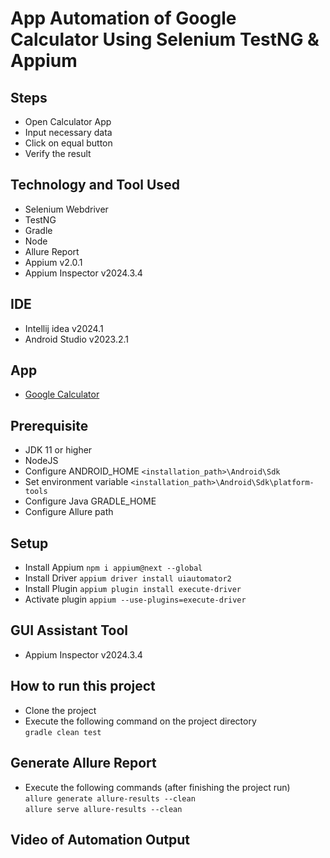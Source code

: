 # App Automation of Google Calculator Using Selenium TestNG & Appium

## Steps
- Open Calculator App
- Input necessary data
- Click on equal button
- Verify the result

## Technology and Tool Used
- Selenium Webdriver
- TestNG
- Gradle
- Node
- Allure Report
- Appium v2.0.1
- Appium Inspector v2024.3.4

## IDE
- Intellij idea v2024.1
- Android Studio v2023.2.1

## App
- [Google Calculator](https://play.google.com/store/apps/details?id=com.google.android.calculator)

## Prerequisite
- JDK 11 or higher
- NodeJS
- Configure ANDROID_HOME `<installation_path>\Android\Sdk`
- Set environment variable `<installation_path>\Android\Sdk\platform-tools`
- Configure Java GRADLE_HOME
- Configure Allure path

## Setup
- Install Appium `npm i appium@next --global`
- Install Driver `appium driver install uiautomator2`
- Install Plugin `appium plugin install execute-driver`
- Activate plugin `appium --use-plugins=execute-driver`

## GUI Assistant Tool
- Appium Inspector v2024.3.4

## How to run this project
- Clone the project
- Execute the following command on the project directory  
`gradle clean test`

## Generate Allure Report
- Execute the following commands (after finishing the project run)  
`allure generate allure-results --clean`  
`allure serve allure-results --clean`

## Video of Automation Output

